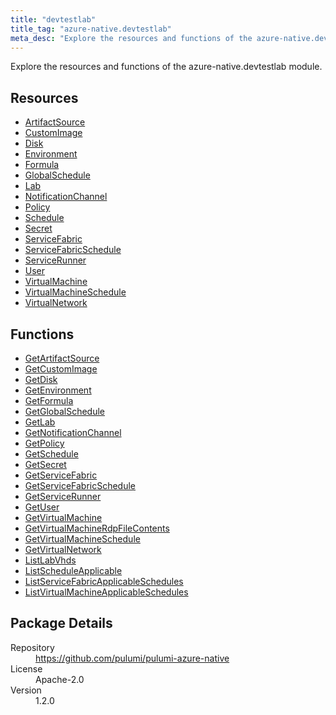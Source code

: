 ```yaml
---
title: "devtestlab"
title_tag: "azure-native.devtestlab"
meta_desc: "Explore the resources and functions of the azure-native.devtestlab module."
---
```


<!-- WARNING: this file was generated by Pulumi Docs Generator. -->
<!-- Do not edit by hand unless you're certain you know what you are doing! -->

Explore the resources and functions of the azure-native.devtestlab module.

<h2 id="resources">Resources</h2>
<ul class="api">
    <li><a href="artifactsource" title="ArtifactSource"><span class="symbol resource"></span>ArtifactSource</a></li>
    <li><a href="customimage" title="CustomImage"><span class="symbol resource"></span>CustomImage</a></li>
    <li><a href="disk" title="Disk"><span class="symbol resource"></span>Disk</a></li>
    <li><a href="environment" title="Environment"><span class="symbol resource"></span>Environment</a></li>
    <li><a href="formula" title="Formula"><span class="symbol resource"></span>Formula</a></li>
    <li><a href="globalschedule" title="GlobalSchedule"><span class="symbol resource"></span>GlobalSchedule</a></li>
    <li><a href="lab" title="Lab"><span class="symbol resource"></span>Lab</a></li>
    <li><a href="notificationchannel" title="NotificationChannel"><span class="symbol resource"></span>NotificationChannel</a></li>
    <li><a href="policy" title="Policy"><span class="symbol resource"></span>Policy</a></li>
    <li><a href="schedule" title="Schedule"><span class="symbol resource"></span>Schedule</a></li>
    <li><a href="secret" title="Secret"><span class="symbol resource"></span>Secret</a></li>
    <li><a href="servicefabric" title="ServiceFabric"><span class="symbol resource"></span>ServiceFabric</a></li>
    <li><a href="servicefabricschedule" title="ServiceFabricSchedule"><span class="symbol resource"></span>ServiceFabricSchedule</a></li>
    <li><a href="servicerunner" title="ServiceRunner"><span class="symbol resource"></span>ServiceRunner</a></li>
    <li><a href="user" title="User"><span class="symbol resource"></span>User</a></li>
    <li><a href="virtualmachine" title="VirtualMachine"><span class="symbol resource"></span>VirtualMachine</a></li>
    <li><a href="virtualmachineschedule" title="VirtualMachineSchedule"><span class="symbol resource"></span>VirtualMachineSchedule</a></li>
    <li><a href="virtualnetwork" title="VirtualNetwork"><span class="symbol resource"></span>VirtualNetwork</a></li>
</ul>

<h2 id="functions">Functions</h2>
<ul class="api">
    <li><a href="getartifactsource" title="GetArtifactSource"><span class="symbol function"></span>GetArtifactSource</a></li>
    <li><a href="getcustomimage" title="GetCustomImage"><span class="symbol function"></span>GetCustomImage</a></li>
    <li><a href="getdisk" title="GetDisk"><span class="symbol function"></span>GetDisk</a></li>
    <li><a href="getenvironment" title="GetEnvironment"><span class="symbol function"></span>GetEnvironment</a></li>
    <li><a href="getformula" title="GetFormula"><span class="symbol function"></span>GetFormula</a></li>
    <li><a href="getglobalschedule" title="GetGlobalSchedule"><span class="symbol function"></span>GetGlobalSchedule</a></li>
    <li><a href="getlab" title="GetLab"><span class="symbol function"></span>GetLab</a></li>
    <li><a href="getnotificationchannel" title="GetNotificationChannel"><span class="symbol function"></span>GetNotificationChannel</a></li>
    <li><a href="getpolicy" title="GetPolicy"><span class="symbol function"></span>GetPolicy</a></li>
    <li><a href="getschedule" title="GetSchedule"><span class="symbol function"></span>GetSchedule</a></li>
    <li><a href="getsecret" title="GetSecret"><span class="symbol function"></span>GetSecret</a></li>
    <li><a href="getservicefabric" title="GetServiceFabric"><span class="symbol function"></span>GetServiceFabric</a></li>
    <li><a href="getservicefabricschedule" title="GetServiceFabricSchedule"><span class="symbol function"></span>GetServiceFabricSchedule</a></li>
    <li><a href="getservicerunner" title="GetServiceRunner"><span class="symbol function"></span>GetServiceRunner</a></li>
    <li><a href="getuser" title="GetUser"><span class="symbol function"></span>GetUser</a></li>
    <li><a href="getvirtualmachine" title="GetVirtualMachine"><span class="symbol function"></span>GetVirtualMachine</a></li>
    <li><a href="getvirtualmachinerdpfilecontents" title="GetVirtualMachineRdpFileContents"><span class="symbol function"></span>GetVirtualMachineRdpFileContents</a></li>
    <li><a href="getvirtualmachineschedule" title="GetVirtualMachineSchedule"><span class="symbol function"></span>GetVirtualMachineSchedule</a></li>
    <li><a href="getvirtualnetwork" title="GetVirtualNetwork"><span class="symbol function"></span>GetVirtualNetwork</a></li>
    <li><a href="listlabvhds" title="ListLabVhds"><span class="symbol function"></span>ListLabVhds</a></li>
    <li><a href="listscheduleapplicable" title="ListScheduleApplicable"><span class="symbol function"></span>ListScheduleApplicable</a></li>
    <li><a href="listservicefabricapplicableschedules" title="ListServiceFabricApplicableSchedules"><span class="symbol function"></span>ListServiceFabricApplicableSchedules</a></li>
    <li><a href="listvirtualmachineapplicableschedules" title="ListVirtualMachineApplicableSchedules"><span class="symbol function"></span>ListVirtualMachineApplicableSchedules</a></li>
</ul>

<h2 id="package-details">Package Details</h2>
<dl class="package-details">
	<dt>Repository</dt>
	<dd><a href="https://github.com/pulumi/pulumi-azure-native">https://github.com/pulumi/pulumi-azure-native</a></dd>
	<dt>License</dt>
	<dd>Apache-2.0</dd>
	<dt>Version</dt>
	<dd>1.2.0</dd>
</dl>

